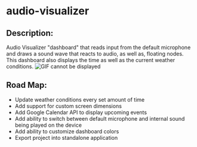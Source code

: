 # audio-visualizer

## Description:
Audio Visualizer "dashboard" that reads input from the default microphone and draws a sound wave that reacts to audio, as well as, floating nodes. This dashboard also displays the time as well as the current weather conditions.
![GIF cannot be displayed](https://github.com/NJStew/audio-visualizer/tree/main/example/example.gif "Example")

## Road Map:
- Update weather conditions every set amount of time
- Add support for custom screen dimensions
- Add Google Calendar API to display upcoming events
- Add ability to switch between default microphone and internal sound being played on the device
- Add ability to customize dashboard colors
- Export project into standalone application
